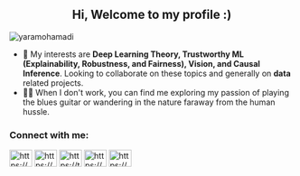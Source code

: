 <h2 align="center">Hi, Welcome to my profile :)</h2>

<p align="left"> <img src="https://komarev.com/ghpvc/?username=yaramohamadi&label=Profile%20views&color=0e75b6&style=flat" alt="yaramohamadi" /> </p>

- 🔭 My interests are **Deep Learning Theory, Trustworthy ML (Explainability, Robustness, and Fairness), Vision, and Causal Inference**. Looking to collaborate on these topics and generally on **data** related projects.
- 🎸🐒 When I don't work, you can find me exploring my passion of playing the blues guitar or wandering in the nature faraway from the human hussle.

<h3 align="left">Connect with me:</h3>
<p align="left">
<a href="https://yaramohamadi.github.io/" target="blank"><img align="center" 
src="https://github.com/rahuldkjain/github-profile-readme-generator/blob/master/src/images/icons/Social/github.svg" 
alt="https://yaramohamadi.github.io/" height="30" width="40" /></a>
<a href="https://linkedin.com/in/yara-mohammadi-a850ab12a/" target="blank"><img align="center" 
src="https://raw.githubusercontent.com/rahuldkjain/github-profile-readme-generator/master/src/images/icons/Social/linked-in-alt.svg" alt="https://www.linkedin.com/in/yara-mohammadi-a850ab12a/" height="30" width="40" /></a>
 <a href="https://twitter.com/https://twitter.com/bahramyara" target="blank"><img align="center" 
 src="https://raw.githubusercontent.com/rahuldkjain/github-profile-readme-generator/master/src/images/icons/Social/twitter.svg" alt="https://twitter.com/bahramyara" height="30" width="40" /></a>
<a href="https://www.youtube.com/channel/ucdsfbq4krgahk2-huqs1wla" target="blank"><img align="center" 
src="https://raw.githubusercontent.com/rahuldkjain/github-profile-readme-generator/master/src/images/icons/Social/youtube.svg" alt="https://www.youtube.com/channel/ucdsfbq4krgahk2-huqs1wla" height="30" width="40" /></a>
  <a href="https://open.spotify.com/user/yara.mohamadi" target="blank"><img align="center" 
  src="https://raw.githubusercontent.com/rahuldkjain/github-profile-readme-generator/master/src/images/icons/Social/spotify.svg" alt="https://open.spotify.com/user/yara.mohamadi" height="30" width="40" /></a>
</p>

